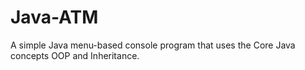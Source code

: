 # Java-ATM
A simple Java menu-based console program that uses the Core Java concepts OOP and Inheritance. 
